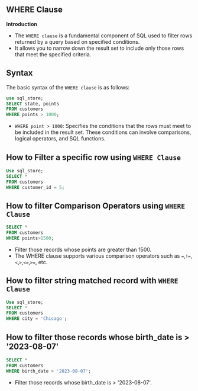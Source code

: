 ## WHERE Clause 

**Introduction**

- The `WHERE clause` is a fundamental component of SQL used to filter rows returned by a query based on specified conditions.
- It allows you to narrow down the result set to include only those rows that meet the specified criteria.

## Syntax
The basic syntax of the `WHERE clause` is as follows:

```sql
use sql_store;
SELECT state, points
FROM customers
WHERE points > 1000;
```
- `WHERE point > 1000`: Specifies the conditions that the rows must meet to be included in the result set. These conditions can involve comparisons, logical operators, and SQL functions.

## How to Filter a specific row using `WHERE Clause`

 ```sql
 Use sql_store;
 SELECT * 
 FROM customers
 WHERE customer_id = 5;
 ```

## How to filter Comparison  Operators using `WHERE Clause`

 ```sql
 SELECT * 
 FROM customers 
 WHERE points>1500;
 ```
 - Filter those records whose points are greater than 1500.
 - The WHERE clause supports various comparison operators such as `=`,`!=`,`<`,`>`,`<=`,`>=`, etc. 

## How to filter string matched record with `WHERE Clause`

```sql
Use sql_store;
SELECT * 
FROM customers 
WHERE city = 'Chicago';
```

## How to filter those records whose birth_date is  > '2023-08-07'

```sql
SELECT * 
FROM customers 
WHERE birth_date > '2023-08-07';
```
- Filter those records whose birth_date is  > '2023-08-07'.

 



